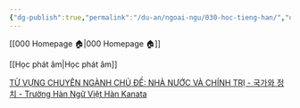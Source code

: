 ```yaml
---
{"dg-publish":true,"permalink":"/du-an/ngoai-ngu/030-hoc-tieng-han/","dgPassFrontmatter":true}
---
```


[[000 Homepage 🏠\|000 Homepage 🏠]]

[[Học phát âm\|Học phát âm]]

[TỪ VỰNG CHUYÊN NGÀNH CHỦ ĐỀ: NHÀ NƯỚC VÀ CHÍNH TRỊ - 국가와 정치 - Trường Hàn Ngữ Việt Hàn Kanata](https://kanata.edu.vn/tu-vung-chuyen-nganh-26/)